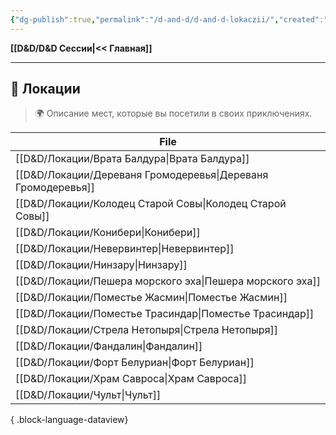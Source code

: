 ```yaml
---
{"dg-publish":true,"permalink":"/d-and-d/d-and-d-lokaczii/","created":"2023-12-27T14:23:48.915+04:00","updated":"2023-12-27T14:39:47.250+04:00"}
---
```


**[[D&D/D&D Сессии\|<< Главная]]** 

---
## 🏰 Локации
> 🌍 Описание мест, которые вы посетили в своих приключениях.

| File                                                            |
| --------------------------------------------------------------- |
| [[D&D/Локации/Врата Балдура\|Врата Балдура]]                 |
| [[D&D/Локации/Дереваня Громодеревья\|Дереваня Громодеревья]] |
| [[D&D/Локации/Колодец Старой Совы\|Колодец Старой Совы]]     |
| [[D&D/Локации/Конибери\|Конибери]]                           |
| [[D&D/Локации/Невервинтер\|Невервинтер]]                     |
| [[D&D/Локации/Нинзару\|Нинзару]]                             |
| [[D&D/Локации/Пешера морского эха\|Пешера морского эха]]     |
| [[D&D/Локации/Поместье Жасмин\|Поместье Жасмин]]             |
| [[D&D/Локации/Поместье Трасиндар\|Поместье Трасиндар]]       |
| [[D&D/Локации/Стрела Нетопыря\|Стрела Нетопыря]]             |
| [[D&D/Локации/Фандалин\|Фандалин]]                           |
| [[D&D/Локации/Форт Белуриан\|Форт Белуриан]]                 |
| [[D&D/Локации/Храм Савроса\|Храм Савроса]]                   |
| [[D&D/Локации/Чульт\|Чульт]]                                 |

{ .block-language-dataview}
